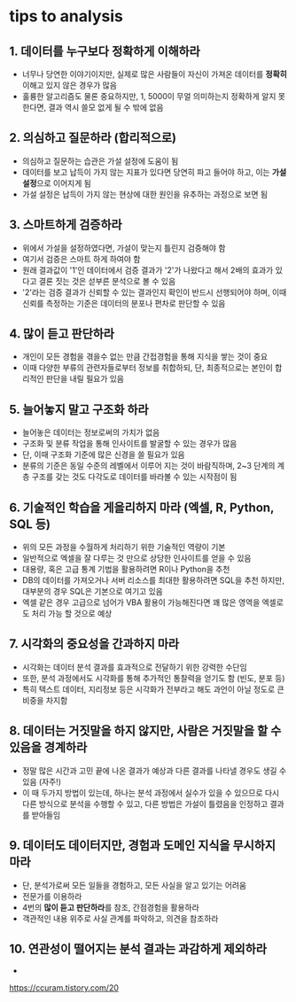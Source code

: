 # tips to analysis

## 1. 데이터를 누구보다 정확하게 이해하라

- 너무나 당연한 이야기이지만, 실제로 많은 사람들이 자신이 가져온 데이터를 **정확히** 이해고 있지 않은 경우가 많음
- 훌륭한 알고리즘도 물론 중요하지만, 1, 5000이 무얼 의미하는지 정확하게 알지 못한다면, 결과 역시 쓸모 없게 될 수 밖에 없음

## 2. 의심하고 질문하라 (합리적으로)

- 의심하고 질문하는 습관은 가설 설정에 도움이 됨
- 데이터를 보고 납득이 가지 않는 지표가 있다면 당연히 파고 들어야 하고, 이는 **가설 설정**으로 이어지게 됨
- 가설 설정은 납득이 가지 않는 현상에 대한 원인을 유추하는 과정으로 보면 됨

## 3. 스마트하게 검증하라

- 위에서 가설을 설정하였다면, 가설이 맞는지 틀린지 검증해야 함
- 여기서 검증은 스마트 하게 하여야 함
- 원래 결과값이 '1'인 데이터에서 검증 결과가 '2'가 나왔다고 해서 2배의 효과가 있다고 결론 짓는 것은 섣부른 분석으로 볼 수 있음
- '2'라는 검증 결과가 신뢰할 수 있는 결과인지 확인이 반드시 선행되어야 하며, 이때 신뢰를 측정하는 기준은 데이터의 분포나 편차로 판단할 수 있음

## 4.  많이 듣고 판단하라

- 개인이 모든 경험을 겪을수 없는 만큼 간접경험을 통해 지식을 쌓는 것이 중요
- 이때 다양한 부류의 관련자들로부터 정보를 취합하되, 단, 최종적으로는 본인이 합리적인 판단을 내릴 필요가 있음

## 5. 늘어놓지 말고 구조화 하라

- 늘어놓은 데이터는 정보로써의 가치가 없음
- 구조화 및 분류 작업을 통해 인사이트를 발굴할 수 있는 경우가 많음
- 단, 이때 구조화 기준에 많은 신경을 쓸 필요가 있음
- 분류의 기준은 동일 수준의 레벨에서 이루어 지는 것이 바람직하며, 2~3 단계의 계층 구조를 갖는 것도 다각도로 데이터를 바라볼 수 있는 시작점이 됨

## 6. 기술적인 학습을 게을리하지 마라 (엑셀, R, Python, SQL 등)

- 위의 모든 과정을 수월하게 처리하기 위한 기술적인 역량이 기본
- 일반적으로 엑셀을 잘 다루는 것 만으로 상당한 인사이트를 얻을 수 있음
- 대용량, 혹은 고급 통계 기법을 활용하려면 R이나 Python을 추천
- DB의 데이터를 가져오거나 서버 리소스를 최대한 활용하려면 SQL을 추천 하지만, 대부분의 경우 SQL은 기본으로 여기고 있음
- 엑셀 같은 경우 고급으로 넘어가 VBA 활용이 가능해진다면 꽤 많은 영역을 엑셀로도 처리 가능 할 것으로 예상

## 7. 시각화의 중요성을 간과하지 마라

- 시각화는 데이터 분석 결과를 효과적으로 전달하기 위한 강력한 수단임
- 또한, 분석 과정에서도 시각화를 통해 추가적인 통찰력을 얻기도 함 (빈도, 분포 등)
- 특히 텍스트 데이터, 지리정보 등은 시각화가 전부라고 해도 과언이 아닐 정도로 큰 비중을 차지함

## 8. 데이터는 거짓말을 하지 않지만, 사람은 거짓말을 할 수 있음을 경계하라

- 정말 많은 시간과 고민 끝에 나온 결과가 예상과 다른 결과를 나타낼 경우도 생길 수 있음 (자주!)
- 이 때 두가지 방법이 있는데, 하나는 분석 과정에서 실수가 있을 수 있으므로 다시 다른 방식으로 분석을 수행할 수 있고, 다른 방법은 가설이 틀렸음을 인정하고 결과를 받아들임

## 9. 데이터도 데이터지만, 경험과 도메인 지식을 무시하지 마라

- 단, 분석가로써 모든 일들을 경험하고, 모든 사실을 알고 있기는 어려움
- 전문가를 이용하라
- 4번의 **많이 듣고 판단하라**를 참조, 간점경험을 활용하라
- 객관적인 내용 위주로 사실 관계를 파악하고, 의견을 참조하라

## 10. 연관성이 떨어지는 분석 결과는 과감하게 제외하라

- 



https://ccuram.tistory.com/20








